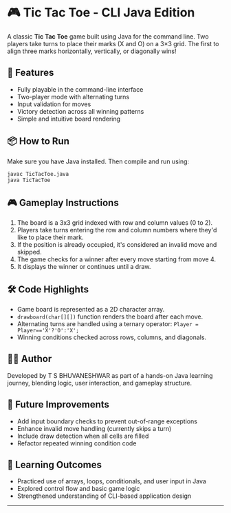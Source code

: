 # 🎮 Tic Tac Toe - CLI Java Edition

A classic **Tic Tac Toe** game built using Java for the command line. Two players take turns to place their marks (X and O) on a 3×3 grid. The first to align three marks horizontally, vertically, or diagonally wins!

## 🚀 Features

- Fully playable in the command-line interface
- Two-player mode with alternating turns
- Input validation for moves
- Victory detection across all winning patterns
- Simple and intuitive board rendering

## 📦 How to Run

Make sure you have Java installed. Then compile and run using:

```bash
javac TicTacToe.java
java TicTacToe
```

## 🎮 Gameplay Instructions

1. The board is a 3x3 grid indexed with row and column values (0 to 2).
2. Players take turns entering the row and column numbers where they'd like to place their mark.
3. If the position is already occupied, it's considered an invalid move and skipped.
4. The game checks for a winner after every move starting from move 4.
5. It displays the winner or continues until a draw.

## 🛠️ Code Highlights

- Game board is represented as a 2D character array.
- `drawboard(char[][])` function renders the board after each move.
- Alternating turns are handled using a ternary operator: `Player = Player=='X'?'O':'X';`
- Winning conditions checked across rows, columns, and diagonals.

## 👨‍💻 Author

Developed by T S BHUVANESHWAR as part of a hands-on Java learning journey, blending logic, user interaction, and gameplay structure.

## 📌 Future Improvements

- Add input boundary checks to prevent out-of-range exceptions
- Enhance invalid move handling (currently skips a turn)
- Include draw detection when all cells are filled
- Refactor repeated winning condition code

## 🧠 Learning Outcomes

- Practiced use of arrays, loops, conditionals, and user input in Java
- Explored control flow and basic game logic
- Strengthened understanding of CLI-based application design

---

```
